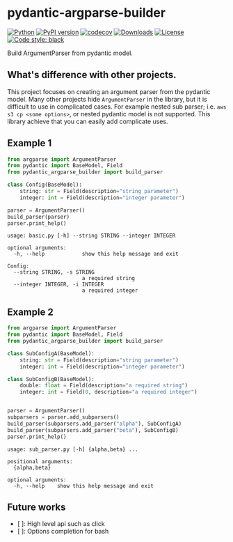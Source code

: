 # pydantic-argparse-builder
[![Python](https://img.shields.io/pypi/pyversions/pydantic-argparse-builder.svg)](https://pypi.org/project/pydantic-argparse-builder/)
[![PyPI version](https://badge.fury.io/py/pydantic-argparse-builder.svg)](https://badge.fury.io/py/pydantic-argparse-builder)
[![codecov](https://codecov.io/gh/elda27/pydantic_argparse_builder/branch/main/graph/badge.svg?token=GLqGNtE7Df)](https://codecov.io/gh/elda27/pydantic_argparse_builder)
[![Downloads](https://static.pepy.tech/badge/pydantic-argparse-builder)](https://pepy.tech/project/pydantic-argparse-builder)
[![License](https://img.shields.io/pypi/l/pydantic-argparse-builder.svg)](https://github.com/google/pydantic_argparse_builder/blob/main/LICENSE)
[![Code style: black](https://img.shields.io/badge/code%20style-black-000000.svg)](https://github.com/psf/black)

Build ArgumentParser from pydantic model.

## What's difference with other projects.

This project focuses on creating an argument parser from the pydantic model.
Many other projects hide `ArgumentParser` in the library, but it is difficult to use in complicated cases.
For example nested sub parser; i.e. `aws s3 cp <some options>`, or nested pydantic model is not supported.
This library achieve that you can easily add complicate uses.

## Example 1

```python
from argparse import ArgumentParser
from pydantic import BaseModel, Field
from pydantic_argparse_builder import build_parser

class Config(BaseModel):
    string: str = Field(description="string parameter")
    integer: int = Field(description="integer parameter")

parser = ArgumentParser()
build_parser(parser)
parser.print_help()
```

```
usage: basic.py [-h] --string STRING --integer INTEGER

optional arguments:
  -h, --help            show this help message and exit

Config:
  --string STRING, -s STRING
                        a required string
  --integer INTEGER, -i INTEGER
                        a required integer
```

## Example 2

```python
from argparse import ArgumentParser
from pydantic import BaseModel, Field
from pydantic_argparse_builder import build_parser

class SubConfigA(BaseModel):
    string: str = Field(description="string parameter")
    integer: int = Field(description="integer parameter")

class SubConfigB(BaseModel):
    double: float = Field(description="a required string")
    integer: int = Field(0, description="a required integer")


parser = ArgumentParser()
subparsers = parser.add_subparsers()
build_parser(subparsers.add_parser("alpha"), SubConfigA)
build_parser(subparsers.add_parser("beta"), SubConfigB)
parser.print_help()
```

```
usage: sub_parser.py [-h] {alpha,beta} ...

positional arguments:
  {alpha,beta}

optional arguments:
  -h, --help    show this help message and exit
```

## Future works

- [ ]: High level api such as click
- [ ]: Options completion for bash
